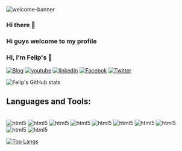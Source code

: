 
![welcome-banner](https://github.com/felipe123tadeu/felipe123tadeu/assets/27034922/b8f8940a-d3ca-493c-b878-68724734a3c5)

### Hi there 👋

### Hi guys welcome to my profile

### HI, I'm Felip's 🙋

[![Blog](https://img.shields.io/badge/Instagram-E4405F?style=for-the-badge&logo=instagram&logoColor=white)](https://www.instagram.com/piet_ph/?hl=pt-br)
[![youtube](https://img.shields.io/badge/YouTube-FF0000?style=for-the-badge&logo=youtube&logoColor=white)](https://www.youtube.com/channel/UCKlBOQoLuOihdXtkPOH0Peg)
[![linkedin](https://img.shields.io/badge/LinkedIn-0077B5?style=for-the-badge&logo=linkedin&logoColor=white)](https://www.linkedin.com/in/felipetadeu01/)
[![Facebok](https://img.shields.io/badge/Facebook-1877F2?style=for-the-badge&logo=facebook&logoColor=white)](https://www.facebook.com/phelypethadeu123/)
[![Twitter](https://img.shields.io/badge/Twitter-1DA1F2?style=for-the-badge&logo=twitter&logoColor=white)](https://twitter.com/phelipetadeus2/)

![Felip's  GitHub stats](https://github-readme-stats.vercel.app/api?username=felipe123tadeu&show_icons=true&theme=gruvbox)

## Languages and Tools:
<div style="display: inline_block"><br/>
    <img align="center"alt="html5"src="https://img.shields.io/badge/HTML5-E34F26?style=for-the-badge&logo=html5&logoColor=white" />
    <img align="center"alt="html5"src="https://img.shields.io/badge/CSS3-1572B6?style=for-the-badge&logo=css3&logoColor=white" />
     <img align="center"alt="html5"src="https://img.shields.io/badge/C%2B%2B-00599C?style=for-the-badge&logo=c%2B%2B&logoColor=white" />
     <img align="center"alt="html5"src="https://img.shields.io/badge/PHP-777BB4?style=for-the-badge&logo=php&logoColor=white" />
     <img align="center"alt="html5"src="https://img.shields.io/badge/Java-ED8B00?style=for-the-badge&logo=openjdk&logoColor=white" />
     <img align="center"alt="html5"src="https://img.shields.io/badge/Python-14354C?style=for-the-badge&logo=python&logoColor=white" />  
      <img align="center"alt="html5"src="https://img.shields.io/badge/Markdown-000000?style=for-the-badge&logo=markdown&logoColor=white" />  
      <img align="center"alt="html5"src="https://img.shields.io/badge/Bootstrap-563D7C?style=for-the-badge&logo=bootstrap&logoColor=white" /> 
      <img align="center"alt="html5"src="https://img.shields.io/badge/MySQL-00000F?style=for-the-badge&logo=mysql&logoColor=white"/> 
      <img align="center"alt="html5"src="https://img.shields.io/badge/Wordpress-21759B?style=for-the-badge&logo=wordpress&logoColor=white" /> 
<div>
    
[![Top Langs](https://github-readme-stats.vercel.app/api/top-langs/?username=felipe123tadeu&layout=donut-vertical)](https://github.com/anuraghazra/github-readme-stats)



